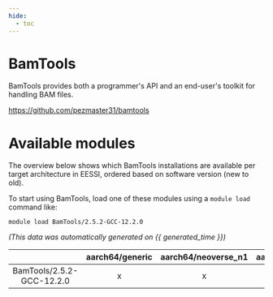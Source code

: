 ```yaml
---
hide:
  - toc
---
```


BamTools
========


BamTools provides both a programmer's API and an end-user's toolkit for handling BAM files.

https://github.com/pezmaster31/bamtools
# Available modules


The overview below shows which BamTools installations are available per target architecture in EESSI, ordered based on software version (new to old).

To start using BamTools, load one of these modules using a `module load` command like:

```shell
module load BamTools/2.5.2-GCC-12.2.0
```

*(This data was automatically generated on {{ generated_time }})*  

| |aarch64/generic|aarch64/neoverse_n1|aarch64/neoverse_v1|x86_64/generic|x86_64/amd/zen2|x86_64/amd/zen3|x86_64/amd/zen4|x86_64/intel/haswell|x86_64/intel/skylake_avx512|
| :---: | :---: | :---: | :---: | :---: | :---: | :---: | :---: | :---: | :---: |
|BamTools/2.5.2-GCC-12.2.0|x|x|x|x|x|x|x|x|x|

